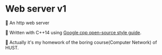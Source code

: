 # Web server v1

💫 An http web server 

💫 Written with C++14 using [Google cpp open-source style guide](https://zh-google-styleguide.readthedocs.io/en/latest/google-cpp-styleguide/).

💫 Actually it's my homework of the boring course(Computer Network) of HUST.